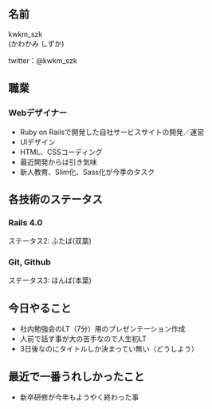 ## 名前
kwkm_szk  
(かわかみ しずか)

twitter：@kwkm_szk

## 職業
### Webデザイナー
* Ruby on Railsで開発した自社サービスサイトの開発／運営
* UIデザイン
* HTML、CSSコーディング
* 最近開発からは引き気味
* 新人教育、Slim化、Sass化が今季のタスク

## 各技術のステータス
### Rails 4.0
ステータス2: ふたば(双葉)

### Git, Github
ステータス3: ほんば(本葉)

## 今日やること
* 社内勉強会のLT（7分）用のプレゼンテーション作成
* 人前で話す事が大の苦手なので人生初LT
* 3日後なのにタイトルしか決まってい無い（どうしよう）

## 最近で一番うれしかったこと
* 新卒研修が今年もようやく終わった事
